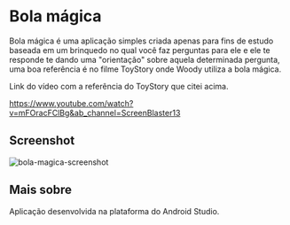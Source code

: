 # Bola mágica

Bola mágica é uma aplicação simples criada apenas para fins de estudo baseada em um brinquedo no qual você faz perguntas para ele e ele te responde te dando uma "orientação" sobre aquela determinada pergunta, uma boa referência é no filme ToyStory onde Woody utiliza a bola mágica.

Link do vídeo com a referência do ToyStory que citei acima.

https://www.youtube.com/watch?v=mFOracFClBg&ab_channel=ScreenBlaster13

## Screenshot

![bola-magica-screenshot](https://user-images.githubusercontent.com/74942532/138538129-72feb1da-ec62-45fd-9f10-e897ad18085c.png)

## Mais sobre

Aplicação desenvolvida na plataforma do Android Studio.
